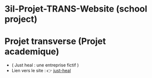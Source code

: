 # 3il-Projet-TRANS-Website (school project)
# Projet transverse (Projet academique) 

- ( Just heal : une entreprise fictif )
- Lien vers le site : 👉 [just-heal](https://just-heal.netlify.app/) 


